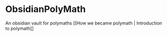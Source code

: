 # ObsidianPolyMath
An obsidian vault for polymaths
[[How we became polymath | Introduction to polymath]]
